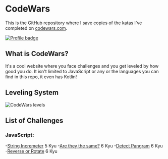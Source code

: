 # CodeWars
This is the GitHub repository where I save copies of the katas I've completed on [codewars.com](https://www.codewars.com/).

[![Profile badge](https://www.codewars.com/users/ACGuillermo/badges/large)](https://www.codewars.com/users/jacknoddyz)

## What is CodeWars?
It's a cool website where you face challenges and you get leveled by how good you do. It isn't limited to JavaScript or any or the languages you can find in this repo, it even has Kotlin!

## Leveling System

![CodeWars levels](https://i.imgur.com/Vm77XMv.png)

## List of Challenges

### JavaScript:

-[String Incremeter](javascript/string_incrementer.js) 5 Kyu
-[Are they the same?](javascript/are_they_the_same.js) 6 Kyu
-[Detect Pangram](javascript/detect_pangram.js) 6 Kyu
-[Reverse or Rotate](javascript/reverse_or_rotate.s) 6 Kyu
